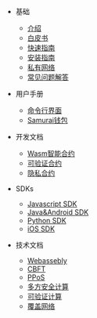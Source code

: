 - 基础

	- [介绍](zh-cn/[Chinese-Simplified]-介绍)
	- [白皮书](zh-cn/[Chinese-Simplified]-白皮书)
	- [快速指南](zh-cn/[Chinese-Simplified]-快速指南)
	- [安装指南](zh-cn/[Chinese-Simplified]-安装指南)
	- [私有网络](zh-cn/[Chinese-Simplified]-私有网络)
	- [常见问题解答](zh-cn/[Chinese-Simplified]-常见问题解答)

- 用户手册

 
	- [命令行界面](zh-cn/[Chinese-Simplified]-命令行界面)
	- [Samurai钱包](zh-cn/[Chinese-Simplified]-Samurai-钱包)
 

- 开发文档

	- [Wasm智能合约](zh-cn/[Chinese-Simplified]-Wasm合约开发指南)
	- [可验证合约](zh-cn/[Chinese-Simplified]-可验证合约)
	- [隐私合约](zh-cn/[Chinese-Simplified]-隐私合约开发指南)

- SDKs

	- [Javascript SDK](zh-cn/[Chinese-Simplified]-JS-SDK)
	- [Java&Android SDK](zh-cn/[Chinese-Simplified]-Java-SDK)
	- [Python SDK](zh-cn/[Chinese-Simplified]-Python-SDK)
	- [iOS SDK](zh-cn/[Chinese-Simplified]-Swift-SDK)

- 技术文档

	- [Webassebly](zh-cn/_PlatON-WebAssembly)
	- [CBFT](zh-cn/concurrent-bft/_Concurrent-BFT)
	- [PPoS](zh-cn/platon-ppos/_Probabilistic-POS)
	- [多方安全计算](zh-cn/[Chinese-Simplified]-多方安全计算)
	- [可验证计算](zh-cn/[Chinese-Simplified]-可验证计算)
	- [覆盖网络](zh-cn/[Chinese-Simplified]-覆盖网络)
